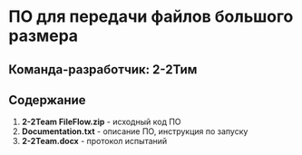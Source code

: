 # **ПО для передачи файлов большого размера**
## Команда-разработчик: 2-2Тим
## Содержание
1. __2-2Team FileFlow.zip__ - исходный код ПО
2. __Documentation.txt__ - описание ПО, инструкция по запуску
3. __2-2Team.docx__ - протокол испытаний
